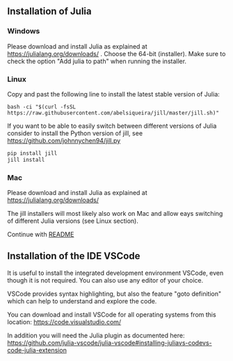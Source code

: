 ## Installation of Julia

### Windows
Please download and install Julia as explained at https://julialang.org/downloads/ .
Choose the 64-bit (installer). Make sure to check the option "Add julia to path" when running the installer.

### Linux

Copy and past the following line to install the latest stable version of Julia:
```
bash -ci "$(curl -fsSL https://raw.githubusercontent.com/abelsiqueira/jill/master/jill.sh)"
```
If you want to be able to easily switch between different versions of Julia consider to install
the Python version of jill, see https://github.com/johnnychen94/jill.py
```bash
pip install jill
jill install
```

### Mac
Please download and install Julia as explained at https://julialang.org/downloads/

The jill installers will most likely also work on Mac and allow eays switching of different Julia versions (see Linux section).

Continue with [README](../README.md)

## Installation of the IDE VSCode
It is useful to install the integrated development environment VSCode, even though it is not
required. You can also use any editor of your choice. 

VSCode provides syntax highlighting, but also the feature "goto definition" which can help to understand
and explore the code. 

You can download and install VSCode for all operating systems from this location: https://code.visualstudio.com/

In addition you will need the Julia plugin as documented here: 
https://github.com/julia-vscode/julia-vscode#installing-juliavs-codevs-code-julia-extension